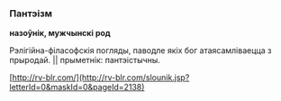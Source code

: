 ### Пантэізм
**назоўнік, мужчынскі род**

Рэлігійна-філасофскія погляды, паводле якіх бог атаясамліваецца з прыродай. || прыметнік: пантэістычны.

<a rel="author">[http://rv-blr.com/](http://rv-blr.com/slounik.jsp?letterId=0&maskId=0&pageId=2138)</a>
